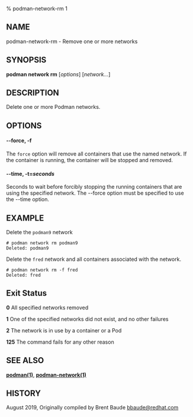 % podman-network-rm 1

## NAME

podman\-network\-rm - Remove one or more networks

## SYNOPSIS

**podman network rm** [*options*] [*network...*]

## DESCRIPTION

Delete one or more Podman networks.

## OPTIONS

#### **--force**, **-f**

The `force` option will remove all containers that use the named network. If the container is
running, the container will be stopped and removed.

#### **--time**, **-t**=_seconds_

Seconds to wait before forcibly stopping the running containers that are using the specified network. The --force option must be specified to use the --time option.

## EXAMPLE

Delete the `podman9` network

```
# podman network rm podman9
Deleted: podman9
```

Delete the `fred` network and all containers associated with the network.

```
# podman network rm -f fred
Deleted: fred
```

## Exit Status

**0** All specified networks removed

**1** One of the specified networks did not exist, and no other failures

**2** The network is in use by a container or a Pod

**125** The command fails for any other reason

## SEE ALSO

**[podman(1)](podman.1.md)**, **[podman-network(1)](podman-network.1.md)**

## HISTORY

August 2019, Originally compiled by Brent Baude <bbaude@redhat.com>
